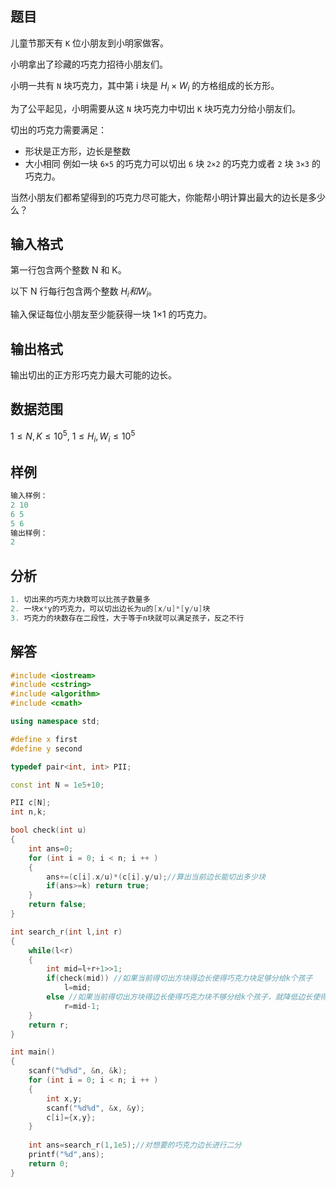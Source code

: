 ## 题目
儿童节那天有 `K` 位小朋友到小明家做客。

小明拿出了珍藏的巧克力招待小朋友们。

小明一共有 `N` 块巧克力，其中第 i 块是 $H_i×W_i$ 的方格组成的长方形。

为了公平起见，小明需要从这 `N` 块巧克力中切出 `K` 块巧克力分给小朋友们。

切出的巧克力需要满足：

- 形状是正方形，边长是整数
- 大小相同
例如一块 `6×5` 的巧克力可以切出 `6` 块 `2×2` 的巧克力或者 `2` 块 `3×3` 的巧克力。

当然小朋友们都希望得到的巧克力尽可能大，你能帮小明计算出最大的边长是多少么？

## 输入格式
第一行包含两个整数 N 和 K。

以下 N 行每行包含两个整数 $H_i 和 W_i$。

输入保证每位小朋友至少能获得一块 1×1 的巧克力。

## 输出格式
输出切出的正方形巧克力最大可能的边长。

## 数据范围
$1≤N,K≤10^5$,
$1≤H_i,W_i≤10^5$

## 样例
```c++
输入样例：
2 10
6 5
5 6
输出样例：
2
```

## 分析
```c++
1. 切出来的巧克力块数可以比孩子数量多
2. 一块x*y的巧克力，可以切出边长为u的[x/u]*[y/u]块
3. 巧克力的块数存在二段性，大于等于n块就可以满足孩子，反之不行
```

## 解答
```c++
#include <iostream>
#include <cstring>
#include <algorithm>
#include <cmath>

using namespace std;

#define x first
#define y second

typedef pair<int, int> PII;

const int N = 1e5+10;

PII c[N];
int n,k;

bool check(int u)
{
    int ans=0;
    for (int i = 0; i < n; i ++ )
    {
        ans+=(c[i].x/u)*(c[i].y/u);//算出当前边长能切出多少块
        if(ans>=k) return true;
    }
    return false;
}

int search_r(int l,int r)
{
    while(l<r)
    {
        int mid=l+r+1>>1;
        if(check(mid)) //如果当前得切出方块得边长使得巧克力块足够分给k个孩子
            l=mid;
        else //如果当前得切出方块得边长使得巧克力块不够分给k个孩子，就降低边长使得块数增多
            r=mid-1;
    }
    return r;
}

int main()
{
    scanf("%d%d", &n, &k);
    for (int i = 0; i < n; i ++ )
    {
        int x,y;
        scanf("%d%d", &x, &y);
        c[i]={x,y};
    }
    
    int ans=search_r(1,1e5);//对想要的巧克力边长进行二分
    printf("%d",ans);
    return 0;
}
```